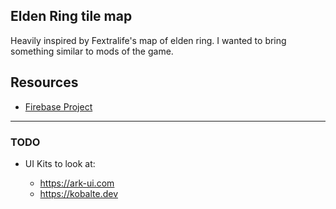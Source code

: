 ## Elden Ring tile map

Heavily inspired by Fextralife's map of elden ring. I wanted to bring something similar to mods of the game.

## Resources

- [Firebase Project](https://console.firebase.google.com/u/2/project/convergence-mod-map/overview)

---

### TODO

- UI Kits to look at:

  - https://ark-ui.com
  - https://kobalte.dev
